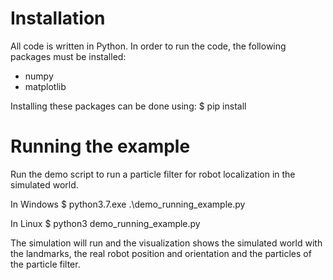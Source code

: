 # Installation
All code is written in Python. In order to run the code, the following packages must be installed:

* numpy 
* matplotlib

Installing these packages can be done using:
$ pip install <packagename>

# Running the example
Run the demo script to run a particle filter for robot localization in the simulated world.

In Windows
$ python3.7.exe .\demo_running_example.py

In Linux
$ python3 demo_running_example.py

The simulation will run and the visualization shows the simulated world with the landmarks, the real robot position and orientation and the particles of the particle filter.

